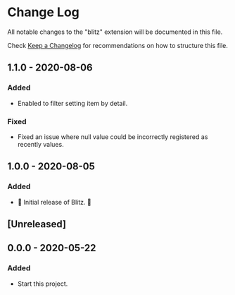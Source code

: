 # Change Log

All notable changes to the "blitz" extension will be documented in this file.

Check [Keep a Changelog](http://keepachangelog.com/) for recommendations on how to structure this file.

## 1.1.0 - 2020-08-06

### Added

- Enabled to filter setting item by detail.

### Fixed

- Fixed an issue where null value could be incorrectly registered as recently values.

## 1.0.0 - 2020-08-05

### Added

- 🎊 Initial release of Blitz. 🎉

## [Unreleased]

## 0.0.0 - 2020-05-22

### Added

- Start this project.

